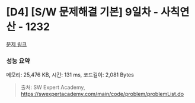 # [D4] [S/W 문제해결 기본] 9일차 - 사칙연산 - 1232 

[문제 링크](https://swexpertacademy.com/main/code/problem/problemDetail.do?contestProbId=AV141J8KAIcCFAYD) 

### 성능 요약

메모리: 25,476 KB, 시간: 131 ms, 코드길이: 2,081 Bytes



> 출처: SW Expert Academy, https://swexpertacademy.com/main/code/problem/problemList.do